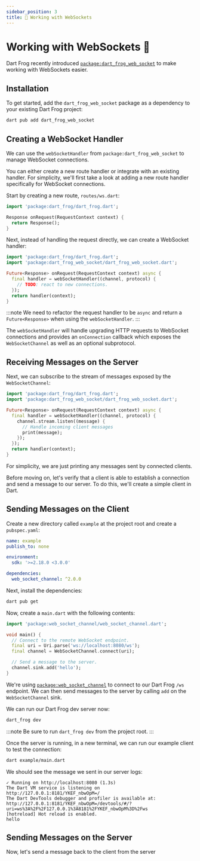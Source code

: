 ```yaml
---
sidebar_position: 3
title: 🔌 Working with WebSockets
---
```


# Working with WebSockets 🔌

Dart Frog recently introduced [`package:dart_frog_web_socket`](https://pub.dev/packages/dart_frog_web_socket) to make working with WebSockets easier.

## Installation

To get started, add the `dart_frog_web_socket` package as a dependency to your existing Dart Frog project:

```sh
dart pub add dart_frog_web_socket
```

## Creating a WebSocket Handler

We can use the `webSocketHandler` from `package:dart_frog_web_socket` to manage WebSocket connections.

You can either create a new route handler or integrate with an existing handler. For simplicity, we'll first take a look at adding a new route handler specifically for WebSocket connections.

Start by creating a new route, `routes/ws.dart`:

```dart
import 'package:dart_frog/dart_frog.dart';

Response onRequest(RequestContext context) {
  return Response();
}
```

Next, instead of handling the request directly, we can create a WebSocket handler:

```dart
import 'package:dart_frog/dart_frog.dart';
import 'package:dart_frog_web_socket/dart_frog_web_socket.dart';

Future<Response> onRequest(RequestContext context) async {
  final handler = webSocketHandler((channel, protocol) {
    // TODO: react to new connections.
  });
  return handler(context);
}
```

:::note
We need to refactor the request handler to be `async` and return a `Future<Response>` when using the `webSocketHandler`.
:::

The `webSocketHandler` will handle upgrading HTTP requests to WebSocket connections and provides an `onConnection` callback which exposes the `WebSocketChannel` as well as an optional subprotocol.

## Receiving Messages on the Server

Next, we can subscribe to the stream of messages exposed by the `WebSocketChannel`:

```dart
import 'package:dart_frog/dart_frog.dart';
import 'package:dart_frog_web_socket/dart_frog_web_socket.dart';

Future<Response> onRequest(RequestContext context) async {
  final handler = webSocketHandler((channel, protocol) {
    channel.stream.listen((message) {
      // Handle incoming client messages
      print(message);
    });
  });
  return handler(context);
}
```

For simplicity, we are just printing any messages sent by connected clients.

Before moving on, let's verify that a client is able to establish a connection and send a message to our server. To do this, we'll create a simple client in Dart.

## Sending Messages on the Client

Create a new directory called `example` at the project root and create a `pubspec.yaml`:

```yaml
name: example
publish_to: none

environment:
  sdk: '>=2.18.0 <3.0.0'

dependencies:
  web_socket_channel: ^2.0.0
```

Next, install the dependencies:

```sh
dart pub get
```

Now, create a `main.dart` with the following contents:

```dart
import 'package:web_socket_channel/web_socket_channel.dart';

void main() {
  // Connect to the remote WebSocket endpoint.
  final uri = Uri.parse('ws://localhost:8080/ws');
  final channel = WebSocketChannel.connect(uri);

  // Send a message to the server.
  channel.sink.add('hello');
}
```

We're using [`package:web_socket_channel`](https://pub.dev/packages/web_socket_channel) to connect to our Dart Frog `/ws` endpoint. We can then send messages to the server by calling `add` on the `WebSocketChannel` sink.

We can run our Dart Frog dev server now:

```sh
dart_frog dev
```

:::note
Be sure to run `dart_frog dev` from the project root.
:::

Once the server is running, in a new terminal, we can run our example client to test the connection:

```sh
dart example/main.dart
```

We should see the message we sent in our server logs:

```
✓ Running on http://localhost:8080 (1.3s)
The Dart VM service is listening on http://127.0.0.1:8181/YKEF_nbwOpM=/
The Dart DevTools debugger and profiler is available at: http://127.0.0.1:8181/YKEF_nbwOpM=/devtools/#/?uri=ws%3A%2F%2F127.0.0.1%3A8181%2FYKEF_nbwOpM%3D%2Fws
[hotreload] Hot reload is enabled.
hello
```

## Sending Messages on the Server

Now, let's send a message back to the client from the server